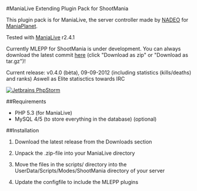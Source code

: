 #ManiaLive Extending Plugin Pack for ShootMania

This plugin pack is for ManiaLive, the server controller made by [NADEO](http://www.nadeo.com/) for [ManiaPlanet](http://www.maniaplanet.com/).

Tested with [ManiaLive](http://manialive.googlecode.com/files/ManiaLive_2.4.1.zip) r2.4.1

Currently MLEPP for ShootMania is under development. You can always download the latest commit [here](https://github.com/MLEPP/shootmania/downloads/) (click "Download as zip" or "Download as tar.gz")!

Current release: v0.4.0 (bèta), 09-09-2012 (including statistics (kills/deaths) and ranks) Aswell as Elite statisctics towards IRC

[![Jetbrains PhpStorm](http://dump.klaversma.eu/phpstorm.jpg "This project is developed with Jetbrains PhpStorm")](http://www.jetbrains.com/phpstorm/)

##Requirements
- PHP 5.3 (for ManiaLive)
- MySQL 4/5 (to store everything in the database) (optional)

##Installation
1) Download the latest release from the Downloads section

2) Unpack the .zip-file into your ManiaLive directory

3) Move the files in the scripts/ directory into the UserData/Scripts/Modes/ShootMania directory of your server

4) Update the configfile to include the MLEPP plugins